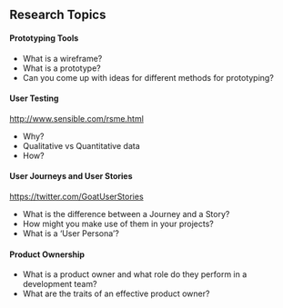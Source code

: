 ## Research Topics

#### Prototyping Tools
  - What is a wireframe?
  - What is a prototype?
  - Can you come up with ideas for different methods for prototyping?
#### User Testing 

http://www.sensible.com/rsme.html
  - Why?
  - Qualitative vs Quantitative data
  - How?
#### User Journeys and User Stories 

https://twitter.com/GoatUserStories
  - What is the difference between a Journey and a Story?
  - How might you make use of them in your projects?
  - What is a ‘User Persona’?
#### Product Ownership
  - What is a product owner and what role do they perform in a development team?
  - What are the traits of an effective product owner?
